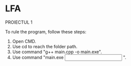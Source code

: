 # LFA

PROIECTUL 1

To rule the program, follow these steps:

1. Open CMD.
2. Use cd to reach the folder path.
3. Use command "g++ main.cpp -o main.exe".
4. Use command "main.exe <input file name> <word to verify>".
